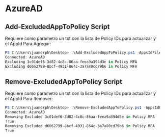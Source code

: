 # AzureAD

## Add-ExcludedAppToPolicy Script

Requiere como parametro un txt con la lista de Policy IDs para actualizar y el AppId Para Agregar:

```powershell
PS C:\Users\juanorph\Desktop> .\Add-ExcludedAppToPolicy.ps1 -AppsIdFile .\appsid.txt -PolicyId '4d0635b4-df36-454e-bc08-c1553c9b91ce'
Connected: AzureAD
Excluding 3c01def6-3d82-4c8c-86aa-feea9a394d3e in Policy MFA
Excluding d6062799-8bcf-4931-864c-3a7a80cd79b6 in Policy MFA
```

## Remove-ExcludedAppToPolicy Script

Requiere como parametro un txt con la lista de Policy IDs para actualizar y el AppId Para Remover:

```powershell
PS C:\Users\juanorph\Desktop> .\Remove-ExcludedAppToPolicy.ps1 -AppsIdFile .\appsid.txt -PolicyId '4d0635b4-df36-454e-bc08-c1553c9b91ce'
Connected: AzureAD
Removing Excluded 3c01def6-3d82-4c8c-86aa-feea9a394d3e in Policy MFA
True
Removing Excluded d6062799-8bcf-4931-864c-3a7a80cd79b6 in Policy MFA
True
```

